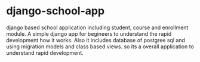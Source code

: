 # django-school-app
django based school application including student, course and enrollment module.
A simple django app for begineers to understand the rapid development how it works.
Also it includes database of postgree sql and using migration models and class based views.
so its a overall application to understand rapid development.

